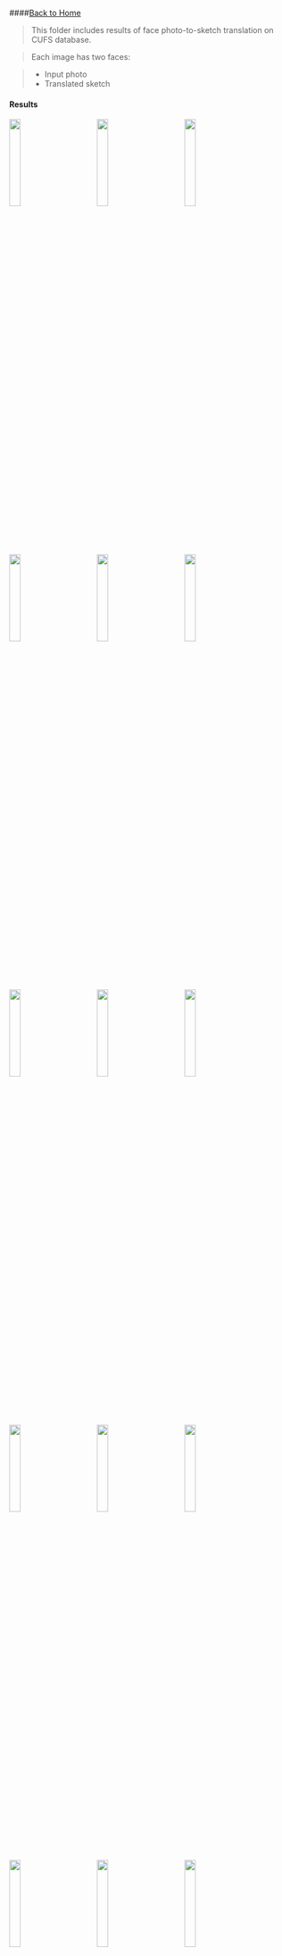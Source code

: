 ####[Back to Home](../../README.md)

>This folder includes results of face photo-to-sketch translation on CUFS database.

>Each image has two faces:

> - Input photo
> - Translated sketch

#### Results
<img src="Results/1.jpg" width="20%">&emsp;&emsp;&emsp;&emsp;<img src="Results/2.jpg" width="20%">&emsp;&emsp;&emsp;&emsp;<img src="Results/3.jpg" width="20%">&emsp;&emsp;&emsp;&emsp;<img src="Results/4.jpg" width="20%">&emsp;&emsp;&emsp;&emsp;<img src="Results/5.jpg" width="20%">&emsp;&emsp;&emsp;&emsp;<img src="Results/6.jpg" width="20%">&emsp;&emsp;&emsp;&emsp;<img src="Results/7.jpg" width="20%">&emsp;&emsp;&emsp;&emsp;<img src="Results/8.jpg" width="20%">&emsp;&emsp;&emsp;&emsp;<img src="Results/9.jpg" width="20%">&emsp;&emsp;&emsp;&emsp;<img src="Results/10.jpg" width="20%">&emsp;&emsp;&emsp;&emsp;<img src="Results/11.jpg" width="20%">&emsp;&emsp;&emsp;&emsp;<img src="Results/12.jpg" width="20%">&emsp;&emsp;&emsp;&emsp;<img src="Results/13.jpg" width="20%">&emsp;&emsp;&emsp;&emsp;<img src="Results/14.jpg" width="20%">&emsp;&emsp;&emsp;&emsp;<img src="Results/15.jpg" width="20%">&emsp;&emsp;&emsp;&emsp;<img src="Results/16.jpg" width="20%">&emsp;&emsp;&emsp;&emsp;<img src="Results/17.jpg" width="20%">&emsp;&emsp;&emsp;&emsp;<img src="Results/18.jpg" width="20%">&emsp;&emsp;&emsp;&emsp;<img src="Results/19.jpg" width="20%">&emsp;&emsp;&emsp;&emsp;<img src="Results/20.jpg" width="20%">&emsp;&emsp;&emsp;&emsp;<img src="Results/21.jpg" width="20%">&emsp;&emsp;&emsp;&emsp;<img src="Results/22.jpg" width="20%">&emsp;&emsp;&emsp;&emsp;<img src="Results/23.jpg" width="20%">&emsp;&emsp;&emsp;&emsp;<img src="Results/24.jpg" width="20%">&emsp;&emsp;&emsp;&emsp;<img src="Results/25.jpg" width="20%">&emsp;&emsp;&emsp;&emsp;<img src="Results/26.jpg" width="20%">&emsp;&emsp;&emsp;&emsp;<img src="Results/27.jpg" width="20%">&emsp;&emsp;&emsp;&emsp;<img src="Results/28.jpg" width="20%">&emsp;&emsp;&emsp;&emsp;<img src="Results/29.jpg" width="20%">&emsp;&emsp;&emsp;&emsp;<img src="Results/30.jpg" width="20%">&emsp;&emsp;&emsp;&emsp;<img src="Results/31.jpg" width="20%">&emsp;&emsp;&emsp;&emsp;<img src="Results/32.jpg" width="20%">&emsp;&emsp;&emsp;&emsp;<img src="Results/33.jpg" width="20%">&emsp;&emsp;&emsp;&emsp;<img src="Results/34.jpg" width="20%">&emsp;&emsp;&emsp;&emsp;<img src="Results/35.jpg" width="20%">&emsp;&emsp;&emsp;&emsp;<img src="Results/36.jpg" width="20%">&emsp;&emsp;&emsp;&emsp;<img src="Results/37.jpg" width="20%">&emsp;&emsp;&emsp;&emsp;<img src="Results/38.jpg" width="20%">&emsp;&emsp;&emsp;&emsp;<img src="Results/39.jpg" width="20%">&emsp;&emsp;&emsp;&emsp;<img src="Results/40.jpg" width="20%">&emsp;&emsp;&emsp;&emsp;<img src="Results/41.jpg" width="20%">&emsp;&emsp;&emsp;&emsp;<img src="Results/42.jpg" width="20%">&emsp;&emsp;&emsp;&emsp;<img src="Results/43.jpg" width="20%">&emsp;&emsp;&emsp;&emsp;<img src="Results/44.jpg" width="20%">&emsp;&emsp;&emsp;&emsp;<img src="Results/45.jpg" width="20%">&emsp;&emsp;&emsp;&emsp;<img src="Results/46.jpg" width="20%">&emsp;&emsp;&emsp;&emsp;<img src="Results/47.jpg" width="20%">&emsp;&emsp;&emsp;&emsp;<img src="Results/48.jpg" width="20%">&emsp;&emsp;&emsp;&emsp;<img src="Results/49.jpg" width="20%">&emsp;&emsp;&emsp;&emsp;<img src="Results/50.jpg" width="20%">&emsp;&emsp;&emsp;&emsp;<img src="Results/51.jpg" width="20%">&emsp;&emsp;&emsp;&emsp;<img src="Results/52.jpg" width="20%">&emsp;&emsp;&emsp;&emsp;<img src="Results/53.jpg" width="20%">&emsp;&emsp;&emsp;&emsp;<img src="Results/54.jpg" width="20%">&emsp;&emsp;&emsp;&emsp;<img src="Results/55.jpg" width="20%">&emsp;&emsp;&emsp;&emsp;<img src="Results/56.jpg" width="20%">&emsp;&emsp;&emsp;&emsp;<img src="Results/57.jpg" width="20%">&emsp;&emsp;&emsp;&emsp;<img src="Results/58.jpg" width="20%">&emsp;&emsp;&emsp;&emsp;<img src="Results/59.jpg" width="20%">&emsp;&emsp;&emsp;&emsp;<img src="Results/60.jpg" width="20%">&emsp;&emsp;&emsp;&emsp;<img src="Results/61.jpg" width="20%">&emsp;&emsp;&emsp;&emsp;<img src="Results/62.jpg" width="20%">&emsp;&emsp;&emsp;&emsp;<img src="Results/63.jpg" width="20%">&emsp;&emsp;&emsp;&emsp;<img src="Results/64.jpg" width="20%">&emsp;&emsp;&emsp;&emsp;<img src="Results/65.jpg" width="20%">&emsp;&emsp;&emsp;&emsp;<img src="Results/66.jpg" width="20%">&emsp;&emsp;&emsp;&emsp;<img src="Results/67.jpg" width="20%">&emsp;&emsp;&emsp;&emsp;<img src="Results/68.jpg" width="20%">&emsp;&emsp;&emsp;&emsp;<img src="Results/69.jpg" width="20%">&emsp;&emsp;&emsp;&emsp;<img src="Results/70.jpg" width="20%">&emsp;&emsp;&emsp;&emsp;<img src="Results/71.jpg" width="20%">&emsp;&emsp;&emsp;&emsp;<img src="Results/72.jpg" width="20%">&emsp;&emsp;&emsp;&emsp;<img src="Results/73.jpg" width="20%">&emsp;&emsp;&emsp;&emsp;<img src="Results/74.jpg" width="20%">&emsp;&emsp;&emsp;&emsp;<img src="Results/75.jpg" width="20%">&emsp;&emsp;&emsp;&emsp;<img src="Results/76.jpg" width="20%">&emsp;&emsp;&emsp;&emsp;<img src="Results/77.jpg" width="20%">&emsp;&emsp;&emsp;&emsp;<img src="Results/78.jpg" width="20%">&emsp;&emsp;&emsp;&emsp;<img src="Results/79.jpg" width="20%">&emsp;&emsp;&emsp;&emsp;<img src="Results/80.jpg" width="20%">&emsp;&emsp;&emsp;&emsp;<img src="Results/81.jpg" width="20%">&emsp;&emsp;&emsp;&emsp;<img src="Results/82.jpg" width="20%">&emsp;&emsp;&emsp;&emsp;<img src="Results/83.jpg" width="20%">&emsp;&emsp;&emsp;&emsp;<img src="Results/84.jpg" width="20%">&emsp;&emsp;&emsp;&emsp;<img src="Results/85.jpg" width="20%">&emsp;&emsp;&emsp;&emsp;<img src="Results/86.jpg" width="20%">&emsp;&emsp;&emsp;&emsp;<img src="Results/87.jpg" width="20%">&emsp;&emsp;&emsp;&emsp;<img src="Results/88.jpg" width="20%">&emsp;&emsp;&emsp;&emsp;<img src="Results/89.jpg" width="20%">&emsp;&emsp;&emsp;&emsp;<img src="Results/90.jpg" width="20%">&emsp;&emsp;&emsp;&emsp;<img src="Results/91.jpg" width="20%">&emsp;&emsp;&emsp;&emsp;<img src="Results/92.jpg" width="20%">&emsp;&emsp;&emsp;&emsp;<img src="Results/93.jpg" width="20%">&emsp;&emsp;&emsp;&emsp;<img src="Results/94.jpg" width="20%">&emsp;&emsp;&emsp;&emsp;<img src="Results/95.jpg" width="20%">&emsp;&emsp;&emsp;&emsp;<img src="Results/96.jpg" width="20%">&emsp;&emsp;&emsp;&emsp;<img src="Results/97.jpg" width="20%">&emsp;&emsp;&emsp;&emsp;<img src="Results/98.jpg" width="20%">&emsp;&emsp;&emsp;&emsp;<img src="Results/99.jpg" width="20%">&emsp;&emsp;&emsp;&emsp;<img src="Results/100.jpg" width="20%">&emsp;&emsp;&emsp;&emsp;<img src="Results/101.jpg" width="20%">&emsp;&emsp;&emsp;&emsp;<img src="Results/102.jpg" width="20%">&emsp;&emsp;&emsp;&emsp;<img src="Results/103.jpg" width="20%">&emsp;&emsp;&emsp;&emsp;<img src="Results/104.jpg" width="20%">&emsp;&emsp;&emsp;&emsp;<img src="Results/105.jpg" width="20%">&emsp;&emsp;&emsp;&emsp;<img src="Results/106.jpg" width="20%">&emsp;&emsp;&emsp;&emsp;<img src="Results/107.jpg" width="20%">&emsp;&emsp;&emsp;&emsp;<img src="Results/108.jpg" width="20%">&emsp;&emsp;&emsp;&emsp;<img src="Results/109.jpg" width="20%">&emsp;&emsp;&emsp;&emsp;<img src="Results/110.jpg" width="20%">&emsp;&emsp;&emsp;&emsp;<img src="Results/111.jpg" width="20%">&emsp;&emsp;&emsp;&emsp;<img src="Results/112.jpg" width="20%">&emsp;&emsp;&emsp;&emsp;<img src="Results/113.jpg" width="20%">&emsp;&emsp;&emsp;&emsp;<img src="Results/114.jpg" width="20%">&emsp;&emsp;&emsp;&emsp;<img src="Results/115.jpg" width="20%">&emsp;&emsp;&emsp;&emsp;<img src="Results/116.jpg" width="20%">&emsp;&emsp;&emsp;&emsp;<img src="Results/117.jpg" width="20%">&emsp;&emsp;&emsp;&emsp;<img src="Results/118.jpg" width="20%">&emsp;&emsp;&emsp;&emsp;<img src="Results/119.jpg" width="20%">&emsp;&emsp;&emsp;&emsp;<img src="Results/120.jpg" width="20%">&emsp;&emsp;&emsp;&emsp;<img src="Results/121.jpg" width="20%">&emsp;&emsp;&emsp;&emsp;<img src="Results/122.jpg" width="20%">&emsp;&emsp;&emsp;&emsp;<img src="Results/123.jpg" width="20%">&emsp;&emsp;&emsp;&emsp;<img src="Results/124.jpg" width="20%">&emsp;&emsp;&emsp;&emsp;<img src="Results/125.jpg" width="20%">&emsp;&emsp;&emsp;&emsp;<img src="Results/126.jpg" width="20%">&emsp;&emsp;&emsp;&emsp;<img src="Results/127.jpg" width="20%">&emsp;&emsp;&emsp;&emsp;<img src="Results/128.jpg" width="20%">&emsp;&emsp;&emsp;&emsp;<img src="Results/129.jpg" width="20%">&emsp;&emsp;&emsp;&emsp;<img src="Results/130.jpg" width="20%">&emsp;&emsp;&emsp;&emsp;<img src="Results/131.jpg" width="20%">&emsp;&emsp;&emsp;&emsp;<img src="Results/132.jpg" width="20%">&emsp;&emsp;&emsp;&emsp;<img src="Results/133.jpg" width="20%">&emsp;&emsp;&emsp;&emsp;<img src="Results/134.jpg" width="20%">&emsp;&emsp;&emsp;&emsp;<img src="Results/135.jpg" width="20%">&emsp;&emsp;&emsp;&emsp;<img src="Results/136.jpg" width="20%">&emsp;&emsp;&emsp;&emsp;<img src="Results/137.jpg" width="20%">&emsp;&emsp;&emsp;&emsp;<img src="Results/138.jpg" width="20%">&emsp;&emsp;&emsp;&emsp;<img src="Results/139.jpg" width="20%">&emsp;&emsp;&emsp;&emsp;<img src="Results/140.jpg" width="20%">&emsp;&emsp;&emsp;&emsp;<img src="Results/141.jpg" width="20%">&emsp;&emsp;&emsp;&emsp;<img src="Results/142.jpg" width="20%">&emsp;&emsp;&emsp;&emsp;<img src="Results/143.jpg" width="20%">&emsp;&emsp;&emsp;&emsp;<img src="Results/144.jpg" width="20%">&emsp;&emsp;&emsp;&emsp;<img src="Results/145.jpg" width="20%">&emsp;&emsp;&emsp;&emsp;<img src="Results/146.jpg" width="20%">&emsp;&emsp;&emsp;&emsp;<img src="Results/147.jpg" width="20%">&emsp;&emsp;&emsp;&emsp;<img src="Results/148.jpg" width="20%">&emsp;&emsp;&emsp;&emsp;<img src="Results/149.jpg" width="20%">&emsp;&emsp;&emsp;&emsp;<img src="Results/150.jpg" width="20%">&emsp;&emsp;&emsp;&emsp;<img src="Results/151.jpg" width="20%">&emsp;&emsp;&emsp;&emsp;<img src="Results/152.jpg" width="20%">&emsp;&emsp;&emsp;&emsp;<img src="Results/153.jpg" width="20%">&emsp;&emsp;&emsp;&emsp;<img src="Results/154.jpg" width="20%">&emsp;&emsp;&emsp;&emsp;<img src="Results/155.jpg" width="20%">&emsp;&emsp;&emsp;&emsp;<img src="Results/156.jpg" width="20%">&emsp;&emsp;&emsp;&emsp;<img src="Results/157.jpg" width="20%">&emsp;&emsp;&emsp;&emsp;<img src="Results/158.jpg" width="20%">&emsp;&emsp;&emsp;&emsp;<img src="Results/159.jpg" width="20%">&emsp;&emsp;&emsp;&emsp;<img src="Results/160.jpg" width="20%">&emsp;&emsp;&emsp;&emsp;<img src="Results/161.jpg" width="20%">&emsp;&emsp;&emsp;&emsp;<img src="Results/162.jpg" width="20%">&emsp;&emsp;&emsp;&emsp;<img src="Results/163.jpg" width="20%">&emsp;&emsp;&emsp;&emsp;<img src="Results/164.jpg" width="20%">&emsp;&emsp;&emsp;&emsp;<img src="Results/165.jpg" width="20%">&emsp;&emsp;&emsp;&emsp;<img src="Results/166.jpg" width="20%">&emsp;&emsp;&emsp;&emsp;<img src="Results/167.jpg" width="20%">&emsp;&emsp;&emsp;&emsp;<img src="Results/168.jpg" width="20%">&emsp;&emsp;&emsp;&emsp;<img src="Results/169.jpg" width="20%">&emsp;&emsp;&emsp;&emsp;<img src="Results/170.jpg" width="20%">&emsp;&emsp;&emsp;&emsp;<img src="Results/171.jpg" width="20%">&emsp;&emsp;&emsp;&emsp;<img src="Results/172.jpg" width="20%">&emsp;&emsp;&emsp;&emsp;<img src="Results/173.jpg" width="20%">&emsp;&emsp;&emsp;&emsp;<img src="Results/174.jpg" width="20%">&emsp;&emsp;&emsp;&emsp;<img src="Results/175.jpg" width="20%">&emsp;&emsp;&emsp;&emsp;<img src="Results/176.jpg" width="20%">&emsp;&emsp;&emsp;&emsp;<img src="Results/177.jpg" width="20%">&emsp;&emsp;&emsp;&emsp;<img src="Results/178.jpg" width="20%">&emsp;&emsp;&emsp;&emsp;<img src="Results/179.jpg" width="20%">&emsp;&emsp;&emsp;&emsp;<img src="Results/180.jpg" width="20%">&emsp;&emsp;&emsp;&emsp;<img src="Results/181.jpg" width="20%">&emsp;&emsp;&emsp;&emsp;<img src="Results/182.jpg" width="20%">&emsp;&emsp;&emsp;&emsp;<img src="Results/183.jpg" width="20%">&emsp;&emsp;&emsp;&emsp;<img src="Results/184.jpg" width="20%">&emsp;&emsp;&emsp;&emsp;<img src="Results/185.jpg" width="20%">&emsp;&emsp;&emsp;&emsp;<img src="Results/186.jpg" width="20%">&emsp;&emsp;&emsp;&emsp;<img src="Results/187.jpg" width="20%">&emsp;&emsp;&emsp;&emsp;<img src="Results/188.jpg" width="20%">&emsp;&emsp;&emsp;&emsp;<img src="Results/189.jpg" width="20%">&emsp;&emsp;&emsp;&emsp;<img src="Results/190.jpg" width="20%">&emsp;&emsp;&emsp;&emsp;<img src="Results/191.jpg" width="20%">&emsp;&emsp;&emsp;&emsp;<img src="Results/192.jpg" width="20%">&emsp;&emsp;&emsp;&emsp;<img src="Results/193.jpg" width="20%">&emsp;&emsp;&emsp;&emsp;<img src="Results/194.jpg" width="20%">&emsp;&emsp;&emsp;&emsp;<img src="Results/195.jpg" width="20%">&emsp;&emsp;&emsp;&emsp;<img src="Results/196.jpg" width="20%">&emsp;&emsp;&emsp;&emsp;<img src="Results/197.jpg" width="20%">&emsp;&emsp;&emsp;&emsp;<img src="Results/198.jpg" width="20%">&emsp;&emsp;&emsp;&emsp;<img src="Results/199.jpg" width="20%">&emsp;&emsp;&emsp;&emsp;<img src="Results/200.jpg" width="20%">&emsp;&emsp;&emsp;&emsp;<img src="Results/201.jpg" width="20%">&emsp;&emsp;&emsp;&emsp;<img src="Results/202.jpg" width="20%">&emsp;&emsp;&emsp;&emsp;<img src="Results/203.jpg" width="20%">&emsp;&emsp;&emsp;&emsp;<img src="Results/204.jpg" width="20%">&emsp;&emsp;&emsp;&emsp;<img src="Results/205.jpg" width="20%">&emsp;&emsp;&emsp;&emsp;<img src="Results/206.jpg" width="20%">&emsp;&emsp;&emsp;&emsp;<img src="Results/207.jpg" width="20%">&emsp;&emsp;&emsp;&emsp;<img src="Results/208.jpg" width="20%">&emsp;&emsp;&emsp;&emsp;<img src="Results/209.jpg" width="20%">&emsp;&emsp;&emsp;&emsp;<img src="Results/210.jpg" width="20%">&emsp;&emsp;&emsp;&emsp;<img src="Results/211.jpg" width="20%">&emsp;&emsp;&emsp;&emsp;<img src="Results/212.jpg" width="20%">&emsp;&emsp;&emsp;&emsp;<img src="Results/213.jpg" width="20%">&emsp;&emsp;&emsp;&emsp;<img src="Results/214.jpg" width="20%">&emsp;&emsp;&emsp;&emsp;<img src="Results/215.jpg" width="20%">&emsp;&emsp;&emsp;&emsp;<img src="Results/216.jpg" width="20%">&emsp;&emsp;&emsp;&emsp;<img src="Results/217.jpg" width="20%">&emsp;&emsp;&emsp;&emsp;<img src="Results/218.jpg" width="20%">&emsp;&emsp;&emsp;&emsp;<img src="Results/219.jpg" width="20%">&emsp;&emsp;&emsp;&emsp;<img src="Results/220.jpg" width="20%">&emsp;&emsp;&emsp;&emsp;<img src="Results/221.jpg" width="20%">&emsp;&emsp;&emsp;&emsp;<img src="Results/222.jpg" width="20%">&emsp;&emsp;&emsp;&emsp;<img src="Results/223.jpg" width="20%">&emsp;&emsp;&emsp;&emsp;<img src="Results/224.jpg" width="20%">&emsp;&emsp;&emsp;&emsp;<img src="Results/225.jpg" width="20%">&emsp;&emsp;&emsp;&emsp;<img src="Results/226.jpg" width="20%">&emsp;&emsp;&emsp;&emsp;<img src="Results/227.jpg" width="20%">&emsp;&emsp;&emsp;&emsp;<img src="Results/228.jpg" width="20%">&emsp;&emsp;&emsp;&emsp;<img src="Results/229.jpg" width="20%">&emsp;&emsp;&emsp;&emsp;<img src="Results/230.jpg" width="20%">&emsp;&emsp;&emsp;&emsp;<img src="Results/231.jpg" width="20%">&emsp;&emsp;&emsp;&emsp;<img src="Results/232.jpg" width="20%">&emsp;&emsp;&emsp;&emsp;<img src="Results/233.jpg" width="20%">&emsp;&emsp;&emsp;&emsp;<img src="Results/234.jpg" width="20%">&emsp;&emsp;&emsp;&emsp;<img src="Results/235.jpg" width="20%">&emsp;&emsp;&emsp;&emsp;<img src="Results/236.jpg" width="20%">&emsp;&emsp;&emsp;&emsp;<img src="Results/237.jpg" width="20%">&emsp;&emsp;&emsp;&emsp;<img src="Results/238.jpg" width="20%">&emsp;&emsp;&emsp;&emsp;<img src="Results/239.jpg" width="20%">&emsp;&emsp;&emsp;&emsp;<img src="Results/240.jpg" width="20%">&emsp;&emsp;&emsp;&emsp;<img src="Results/241.jpg" width="20%">&emsp;&emsp;&emsp;&emsp;<img src="Results/242.jpg" width="20%">&emsp;&emsp;&emsp;&emsp;<img src="Results/243.jpg" width="20%">&emsp;&emsp;&emsp;&emsp;<img src="Results/244.jpg" width="20%">&emsp;&emsp;&emsp;&emsp;<img src="Results/245.jpg" width="20%">&emsp;&emsp;&emsp;&emsp;<img src="Results/246.jpg" width="20%">&emsp;&emsp;&emsp;&emsp;<img src="Results/247.jpg" width="20%">&emsp;&emsp;&emsp;&emsp;<img src="Results/248.jpg" width="20%">&emsp;&emsp;&emsp;&emsp;<img src="Results/249.jpg" width="20%">&emsp;&emsp;&emsp;&emsp;<img src="Results/250.jpg" width="20%">&emsp;&emsp;&emsp;&emsp;<img src="Results/251.jpg" width="20%">&emsp;&emsp;&emsp;&emsp;<img src="Results/252.jpg" width="20%">&emsp;&emsp;&emsp;&emsp;<img src="Results/253.jpg" width="20%">&emsp;&emsp;&emsp;&emsp;<img src="Results/254.jpg" width="20%">&emsp;&emsp;&emsp;&emsp;<img src="Results/255.jpg" width="20%">&emsp;&emsp;&emsp;&emsp;<img src="Results/256.jpg" width="20%">&emsp;&emsp;&emsp;&emsp;<img src="Results/257.jpg" width="20%">&emsp;&emsp;&emsp;&emsp;<img src="Results/258.jpg" width="20%">&emsp;&emsp;&emsp;&emsp;<img src="Results/259.jpg" width="20%">&emsp;&emsp;&emsp;&emsp;<img src="Results/260.jpg" width="20%">&emsp;&emsp;&emsp;&emsp;<img src="Results/261.jpg" width="20%">&emsp;&emsp;&emsp;&emsp;<img src="Results/262.jpg" width="20%">&emsp;&emsp;&emsp;&emsp;<img src="Results/263.jpg" width="20%">&emsp;&emsp;&emsp;&emsp;<img src="Results/264.jpg" width="20%">&emsp;&emsp;&emsp;&emsp;<img src="Results/265.jpg" width="20%">&emsp;&emsp;&emsp;&emsp;<img src="Results/266.jpg" width="20%">&emsp;&emsp;&emsp;&emsp;<img src="Results/267.jpg" width="20%">&emsp;&emsp;&emsp;&emsp;<img src="Results/268.jpg" width="20%">&emsp;&emsp;&emsp;&emsp;<img src="Results/269.jpg" width="20%">&emsp;&emsp;&emsp;&emsp;<img src="Results/270.jpg" width="20%">&emsp;&emsp;&emsp;&emsp;<img src="Results/271.jpg" width="20%">&emsp;&emsp;&emsp;&emsp;<img src="Results/272.jpg" width="20%">&emsp;&emsp;&emsp;&emsp;<img src="Results/273.jpg" width="20%">&emsp;&emsp;&emsp;&emsp;<img src="Results/274.jpg" width="20%">&emsp;&emsp;&emsp;&emsp;<img src="Results/275.jpg" width="20%">&emsp;&emsp;&emsp;&emsp;<img src="Results/276.jpg" width="20%">&emsp;&emsp;&emsp;&emsp;<img src="Results/277.jpg" width="20%">&emsp;&emsp;&emsp;&emsp;<img src="Results/278.jpg" width="20%">&emsp;&emsp;&emsp;&emsp;<img src="Results/279.jpg" width="20%">&emsp;&emsp;&emsp;&emsp;<img src="Results/280.jpg" width="20%">&emsp;&emsp;&emsp;&emsp;<img src="Results/281.jpg" width="20%">&emsp;&emsp;&emsp;&emsp;<img src="Results/282.jpg" width="20%">&emsp;&emsp;&emsp;&emsp;<img src="Results/283.jpg" width="20%">&emsp;&emsp;&emsp;&emsp;<img src="Results/284.jpg" width="20%">&emsp;&emsp;&emsp;&emsp;<img src="Results/285.jpg" width="20%">&emsp;&emsp;&emsp;&emsp;<img src="Results/286.jpg" width="20%">&emsp;&emsp;&emsp;&emsp;<img src="Results/287.jpg" width="20%">&emsp;&emsp;&emsp;&emsp;<img src="Results/288.jpg" width="20%">&emsp;&emsp;&emsp;&emsp;<img src="Results/289.jpg" width="20%">&emsp;&emsp;&emsp;&emsp;<img src="Results/290.jpg" width="20%">&emsp;&emsp;&emsp;&emsp;<img src="Results/291.jpg" width="20%">&emsp;&emsp;&emsp;&emsp;<img src="Results/292.jpg" width="20%">&emsp;&emsp;&emsp;&emsp;<img src="Results/293.jpg" width="20%">&emsp;&emsp;&emsp;&emsp;<img src="Results/294.jpg" width="20%">&emsp;&emsp;&emsp;&emsp;<img src="Results/295.jpg" width="20%">&emsp;&emsp;&emsp;&emsp;<img src="Results/296.jpg" width="20%">&emsp;&emsp;&emsp;&emsp;<img src="Results/297.jpg" width="20%">&emsp;&emsp;&emsp;&emsp;<img src="Results/298.jpg" width="20%">&emsp;&emsp;&emsp;&emsp;<img src="Results/299.jpg" width="20%">&emsp;&emsp;&emsp;&emsp;<img src="Results/300.jpg" width="20%">&emsp;&emsp;&emsp;&emsp;<img src="Results/301.jpg" width="20%">&emsp;&emsp;&emsp;&emsp;<img src="Results/302.jpg" width="20%">&emsp;&emsp;&emsp;&emsp;<img src="Results/303.jpg" width="20%">&emsp;&emsp;&emsp;&emsp;<img src="Results/304.jpg" width="20%">&emsp;&emsp;&emsp;&emsp;<img src="Results/305.jpg" width="20%">&emsp;&emsp;&emsp;&emsp;<img src="Results/306.jpg" width="20%">&emsp;&emsp;&emsp;&emsp;<img src="Results/307.jpg" width="20%">&emsp;&emsp;&emsp;&emsp;<img src="Results/308.jpg" width="20%">&emsp;&emsp;&emsp;&emsp;<img src="Results/309.jpg" width="20%">&emsp;&emsp;&emsp;&emsp;<img src="Results/310.jpg" width="20%">&emsp;&emsp;&emsp;&emsp;<img src="Results/311.jpg" width="20%">&emsp;&emsp;&emsp;&emsp;<img src="Results/312.jpg" width="20%">&emsp;&emsp;&emsp;&emsp;<img src="Results/313.jpg" width="20%">&emsp;&emsp;&emsp;&emsp;<img src="Results/314.jpg" width="20%">&emsp;&emsp;&emsp;&emsp;<img src="Results/315.jpg" width="20%">&emsp;&emsp;&emsp;&emsp;<img src="Results/316.jpg" width="20%">&emsp;&emsp;&emsp;&emsp;<img src="Results/317.jpg" width="20%">&emsp;&emsp;&emsp;&emsp;<img src="Results/318.jpg" width="20%">&emsp;&emsp;&emsp;&emsp;<img src="Results/319.jpg" width="20%">&emsp;&emsp;&emsp;&emsp;<img src="Results/320.jpg" width="20%">&emsp;&emsp;&emsp;&emsp;<img src="Results/321.jpg" width="20%">&emsp;&emsp;&emsp;&emsp;<img src="Results/322.jpg" width="20%">&emsp;&emsp;&emsp;&emsp;<img src="Results/323.jpg" width="20%">&emsp;&emsp;&emsp;&emsp;<img src="Results/324.jpg" width="20%">&emsp;&emsp;&emsp;&emsp;<img src="Results/325.jpg" width="20%">&emsp;&emsp;&emsp;&emsp;<img src="Results/326.jpg" width="20%">&emsp;&emsp;&emsp;&emsp;<img src="Results/327.jpg" width="20%">&emsp;&emsp;&emsp;&emsp;<img src="Results/328.jpg" width="20%">&emsp;&emsp;&emsp;&emsp;<img src="Results/329.jpg" width="20%">&emsp;&emsp;&emsp;&emsp;<img src="Results/330.jpg" width="20%">&emsp;&emsp;&emsp;&emsp;<img src="Results/331.jpg" width="20%">&emsp;&emsp;&emsp;&emsp;<img src="Results/332.jpg" width="20%">&emsp;&emsp;&emsp;&emsp;<img src="Results/333.jpg" width="20%">&emsp;&emsp;&emsp;&emsp;<img src="Results/334.jpg" width="20%">&emsp;&emsp;&emsp;&emsp;<img src="Results/335.jpg" width="20%">&emsp;&emsp;&emsp;&emsp;<img src="Results/336.jpg" width="20%">&emsp;&emsp;&emsp;&emsp;<img src="Results/337.jpg" width="20%">&emsp;&emsp;&emsp;&emsp;<img src="Results/338.jpg" width="20%">&emsp;&emsp;&emsp;&emsp;<img src="Results/339.jpg" width="20%">&emsp;&emsp;&emsp;&emsp;<img src="Results/340.jpg" width="20%">&emsp;&emsp;&emsp;&emsp;